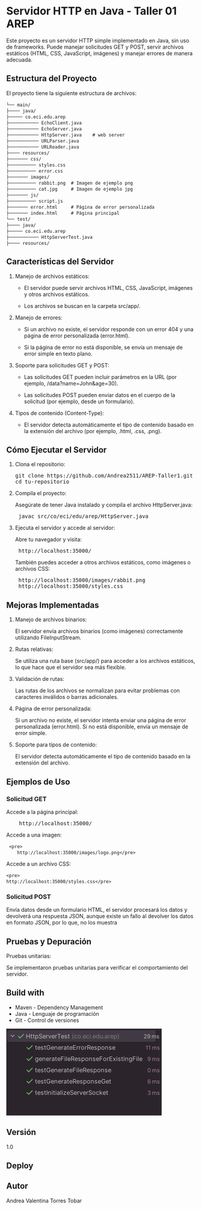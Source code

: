 # Servidor HTTP en Java - Taller 01 AREP

Este proyecto es un servidor HTTP simple implementado en Java, sin uso de frameworks.
Puede manejar solicitudes GET y POST, servir archivos estáticos (HTML, CSS, JavaScript, imágenes) y manejar errores de manera adecuada.

## Estructura del Proyecto

El proyecto tiene la siguiente estructura de archivos:
    
    
```src/
└── main/
├──── java/
├───── co.eci.edu.arep
├─────────── EchoClient.java
├─────────── EchoServer.java
├─────────── HttpServer.java    # web server
├─────────── URLParser.java
├─────────── URLReader.java 
├──── resources/
├─────── css/
├────────── styles.css
├────────── error.css
├─────── images/
├────────── rabbit.png  # Imagen de ejemplo png
├────────── cat.jpg     # Imagen de ejemplo jpg
├─────── js/
├────────── script.js
├─────── error.html     # Página de error personalizada
├─────── index.html     # Página principal
└── test/
├──── java/
├───── co.eci.edu.arep
├─────────── HttpServerTest.java
├──── resources/
```

## Características del Servidor

1. Manejo de archivos estáticos:

   - El servidor puede servir archivos HTML, CSS, JavaScript, imágenes y otros archivos estáticos.

   - Los archivos se buscan en la carpeta src/app/.


2. Manejo de errores:

   - Si un archivo no existe, el servidor responde con un error 404 y una página de error personalizada (error.html).

   - Si la página de error no está disponible, se envía un mensaje de error simple en texto plano.


3. Soporte para solicitudes GET y POST:

   - Las solicitudes GET pueden incluir parámetros en la URL (por ejemplo, /data?name=John&age=30).

   - Las solicitudes POST pueden enviar datos en el cuerpo de la solicitud (por ejemplo, desde un formulario).


4. Tipos de contenido (Content-Type):

   - El servidor detecta automáticamente el tipo de contenido basado en la extensión del archivo (por ejemplo, .html, .css, .png).

## Cómo Ejecutar el Servidor

1. Clona el repositorio:

    <pre>
   git clone https://github.com/Andrea2511/AREP-Taller1.git
   cd tu-repositorio</pre>
   
2. Compila el proyecto:

    Asegúrate de tener Java instalado y compila el archivo HttpServer.java:
   
   <pre>
    javac src/co/eci/edu/arep/HttpServer.java</pre>
   
3. Ejecuta el servidor y accede al servidor:

    Abre tu navegador y visita:

    <pre>
    http://localhost:35000/</pre>

    También puedes acceder a otros archivos estáticos, como imágenes o archivos CSS:

    <pre>
    http://localhost:35000/images/rabbit.png
    http://localhost:35000/styles.css</pre>

## Mejoras Implementadas

1. Manejo de archivos binarios:

    El servidor envía archivos binarios (como imágenes) correctamente utilizando FileInputStream.


2. Rutas relativas:

    Se utiliza una ruta base (src/app/) para acceder a los archivos estáticos, lo que hace que el servidor sea más flexible.


3. Validación de rutas:

    Las rutas de los archivos se normalizan para evitar problemas con caracteres inválidos o barras adicionales.


4. Página de error personalizada:

    Si un archivo no existe, el servidor intenta enviar una página de error personalizada (error.html). Si no está disponible, envía un mensaje de error simple.


5. Soporte para tipos de contenido:

    El servidor detecta automáticamente el tipo de contenido basado en la extensión del archivo.

## Ejemplos de Uso

### Solicitud GET

Accede a la página principal:

 <pre>
    http://localhost:35000/</pre>


Accede a una imagen:
    
     <pre>
        http://localhost:35000/images/logo.png</pre>

Accede a un archivo CSS:

    <pre>
    http://localhost:35000/styles.css</pre>

### Solicitud POST

Envía datos desde un formulario HTML, el servidor procesará los datos y devolverá una respuesta JSON, aunque existe un fallo al devolver los datos en formato JSON, por lo que, no los muestra


## Pruebas y Depuración

Pruebas unitarias:

Se implementaron pruebas unitarias para verificar el comportamiento del servidor.

## Build with

- Maven - Dependency Management
- Java - Lenguaje de programación
- Git - Control de versiones

![img.png](img.png)

## Versión

1.0

## Deploy



## Autor

Andrea Valentina Torres Tobar




